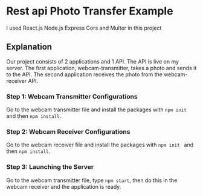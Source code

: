 

# Rest api Photo Transfer Example
I used React.js Node.js Express Cors and Multer in this project

## Explanation

Our project consists of 2 applications and 1 API. The API is live on my server. The first application, webcam-transmitter, takes a photo and sends it to the API. The second application receives the photo from the webcam-receiver API.

### Step 1: Webcam Transmitter Configurations

Go to the webcam transmitter file and install the packages with ```npm init ``` and then ```npm install```.

### Step 2: Webcam Receiver Configurations

Go to the webcam receiver file and install the packages with ```npm init ``` and then ```npm install```.

### Step 3: Launching the Server

Go to the webcam transmitter file, type ```npm start```, then do this in the webcam receiver and the application is ready.

